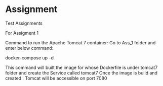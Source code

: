 # Assignment
Test Assignments

For Assigment 1

Command to run the Apache Tomcat 7 container:
Go to Ass_1 folder and enter below command:

docker-compose up -d

This command will built the image for whose Dockerfile is under tomcat7 folder and create the Service called tomcat7
Once the image is build and created . Tomcat will be accessible on port 7080

